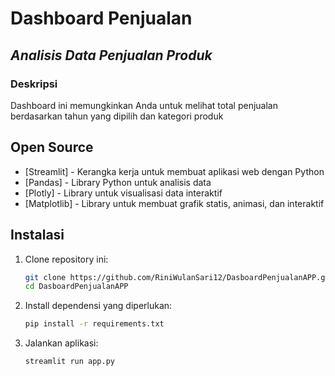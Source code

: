 # Dashboard Penjualan
## _Analisis Data Penjualan Produk_

### Deskripsi
Dashboard ini memungkinkan Anda untuk melihat total penjualan berdasarkan tahun yang dipilih dan kategori produk

## Open Source

- [Streamlit] - Kerangka kerja untuk membuat aplikasi web dengan Python
- [Pandas] - Library Python untuk analisis data
- [Plotly] - Library untuk visualisasi data interaktif
- [Matplotlib] - Library untuk membuat grafik statis, animasi, dan interaktif

## Instalasi

1. Clone repository ini:

    ```sh
    git clone https://github.com/RiniWulanSari12/DasboardPenjualanAPP.git
    cd DasboardPenjualanAPP
    ```

2. Install dependensi yang diperlukan:

    ```sh
    pip install -r requirements.txt
    ```

3. Jalankan aplikasi:

    ```sh
    streamlit run app.py
    ```
